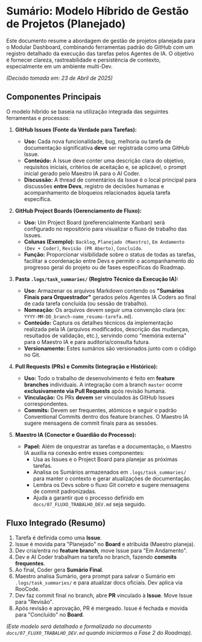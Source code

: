 # Sumário: Modelo Híbrido de Gestão de Projetos (Planejado)

Este documento resume a abordagem de gestão de projetos planejada para o Modular Dashboard, combinando ferramentas padrão do GitHub com um registro detalhado da execução das tarefas pelos Agentes de IA. O objetivo é fornecer clareza, rastreabilidade e persistência de contexto, especialmente em um ambiente multi-Dev.

*(Decisão tomada em: 23 de Abril de 2025)*

## Componentes Principais

O modelo híbrido se baseia na utilização integrada das seguintes ferramentas e processos:

1.  **GitHub Issues (Fonte da Verdade para Tarefas):**
    * **Uso:** Cada nova funcionalidade, bug, melhoria ou tarefa de documentação significativa **deve** ser registrada como uma GitHub Issue.
    * **Conteúdo:** A Issue deve conter uma descrição clara do objetivo, requisitos iniciais, critérios de aceitação e, se aplicável, o prompt inicial gerado pelo Maestro IA para o AI Coder.
    * **Discussão:** A thread de comentários da Issue é o local principal para discussões **entre Devs**, registro de decisões humanas e acompanhamento de bloqueios relacionados àquela tarefa específica.

2.  **GitHub Project Boards (Gerenciamento de Fluxo):**
    * **Uso:** Um Project Board (preferencialmente Kanban) será configurado no repositório para visualizar o fluxo de trabalho das Issues.
    * **Colunas (Exemplo):** `Backlog`, `Planejado (Maestro)`, `Em Andamento (Dev + Coder)`, `Revisão (PR Aberto)`, `Concluído`.
    * **Função:** Proporcionar visibilidade sobre o status de todas as tarefas, facilitar a coordenação entre Devs e permitir o acompanhamento do progresso geral do projeto ou de fases específicas do Roadmap.

3.  **Pasta `.logs/task_summaries/` (Registro Técnico da Execução IA):**
    * **Uso:** Armazenar os arquivos Markdown contendo os **"Sumários Finais para Orquestrador"** gerados pelos Agentes IA Coders ao final de cada tarefa concluída (ou sessão de trabalho).
    * **Nomeação:** Os arquivos devem seguir uma convenção clara (ex: `YYYY-MM-DD_branch-name_resumo-tarefa.md`).
    * **Conteúdo:** Captura os detalhes técnicos da implementação realizada pela IA (arquivos modificados, descrição das mudanças, resultados de validação, etc.), servindo como "memória externa" para o Maestro IA e para auditoria/consulta futura.
    * **Versionamento:** Estes sumários são versionados junto com o código no Git.

4.  **Pull Requests (PRs) e Commits (Integração e Histórico):**
    * **Uso:** Todo o trabalho de desenvolvimento é feito em **feature branches** individuais. A integração com a branch `master` ocorre **exclusivamente via Pull Requests** após revisão humana.
    * **Vinculação:** Os PRs **devem** ser vinculados às GitHub Issues correspondentes.
    * **Commits:** Devem ser frequentes, atômicos e seguir o padrão Conventional Commits dentro dos feature branches. O Maestro IA sugere mensagens de commit finais para as sessões.

5.  **Maestro IA (Conector e Guardião do Processo):**
    * **Papel:** Além de orquestrar as tarefas e a documentação, o Maestro IA auxilia na conexão entre esses componentes:
        * Usa as Issues e o Project Board para planejar as próximas tarefas.
        * Analisa os Sumários armazenados em `.logs/task_summaries/` para manter o contexto e gerar atualizações de documentação.
        * Lembra os Devs sobre o fluxo Git correto e sugere mensagens de commit padronizadas.
        * Ajuda a garantir que o processo definido em `docs/07_FLUXO_TRABALHO_DEV.md` seja seguido.

## Fluxo Integrado (Resumo)

1.  Tarefa é definida como uma **Issue**.
2.  Issue é movida para "Planejado" no **Board** e atribuída (Maestro planeja).
3.  Dev cria/entra no **feature branch**, move Issue para "Em Andamento".
4.  Dev e AI Coder trabalham na tarefa no branch, fazendo **commits frequentes**.
5.  Ao final, Coder gera **Sumário Final**.
6.  Maestro analisa Sumário, gera prompt para salvar o Sumário em `.logs/task_summaries/` e para atualizar docs oficiais. Dev aplica via RooCode.
7.  Dev faz commit final no branch, abre **PR** vinculado à **Issue**. Move Issue para "Revisão".
8.  Após revisão e aprovação, PR é mergeado. Issue é fechada e movida para "Concluído" no **Board**.

*(Este modelo será detalhado e formalizado no documento `docs/07_FLUXO_TRABALHO_DEV.md` quando iniciarmos a Fase 2 do Roadmap).*
